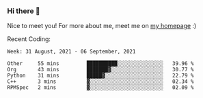 ### Hi there 👋

Nice to meet you! For more about me, meet me on [my homepage](www.jiayipan.me) :)


Recent Coding:
<!--START_SECTION:waka-->
```text
Week: 31 August, 2021 - 06 September, 2021

Other     55 mins         ██████████░░░░░░░░░░░░░░░   39.96 % 
Org       43 mins         ███████▓░░░░░░░░░░░░░░░░░   30.77 % 
Python    31 mins         █████▓░░░░░░░░░░░░░░░░░░░   22.79 % 
C++       3 mins          ▓░░░░░░░░░░░░░░░░░░░░░░░░   02.34 % 
RPMSpec   2 mins          ▓░░░░░░░░░░░░░░░░░░░░░░░░   02.09 % 
```
<!--END_SECTION:waka-->
